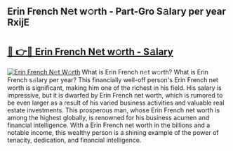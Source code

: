 ## Erin French N𝚎t w𝚘rth - Part-Gro S𝚊lary per year RxijE

# <h2><a href="http://gc28cjz.nevu.top/?p=Erin+French">🔗 👉🔴 Erin French N𝚎t w𝚘rth - S𝚊lary</a></h2>

[![Erin French N𝚎t W𝚘rth](https://i.imgur.com/Oavwk0R.jpeg)](http://gc28cjz.nevu.top/?p=Erin+French)
What is Erin French n𝚎t w𝚘rth? What is Erin French s𝚊lary per year?
This financially well-off person's Erin French net worth is significant, making him one of the richest in his field. His salary is impressive, but it is dwarfed by Erin French net worth, which is rumored to be even larger as a result of his varied business activities and valuable real estate investments. This prosperous man, whose Erin French net worth is among the highest globally, is renowned for his business acumen and financial intelligence. With a Erin French net worth in the billions and a notable income, this wealthy person is a shining example of the power of tenacity, dedication, and financial intelligence.
